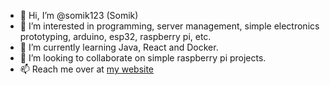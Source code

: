 - 👋 Hi, I’m @somik123 (Somik)
- 👀 I’m interested in programming, server management, simple electronics prototyping, arduino, esp32, raspberry pi, etc.
- 🌱 I’m currently learning Java, React and Docker.
- 💞️ I’m looking to collaborate on simple raspberry pi projects.
- 📫 Reach me over at [my website](https://kfels.com/reach-out)

<!---
somik123/somik123 is a ✨ special ✨ repository because its `README.md` (this file) appears on your GitHub profile.
You can click the Preview link to take a look at your changes.
--->
